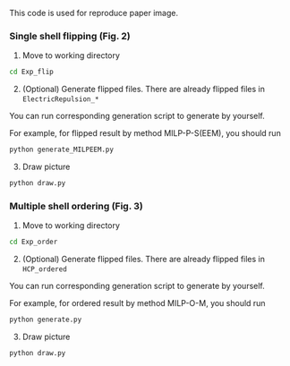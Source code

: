 This code is used for reproduce paper image.

### Single shell flipping (Fig. 2)

1. Move to working directory
```bash
cd Exp_flip
```

2. (Optional) Generate flipped files.
There are already flipped files in `ElectricRepulsion_*`

You can run corresponding generation script to generate by yourself.

For example, for flipped result by method MILP-P-S(EEM), you should run
```bash
python generate_MILPEEM.py
```

3. Draw picture
```bash
python draw.py
```

### Multiple shell ordering (Fig. 3)

1. Move to working directory
```bash
cd Exp_order
```

2. (Optional) Generate flipped files.
There are already flipped files in `HCP_ordered`

You can run corresponding generation script to generate by yourself.

For example, for ordered result by method MILP-O-M, you should run
```bash
python generate.py
```

3. Draw picture
```bash
python draw.py
```